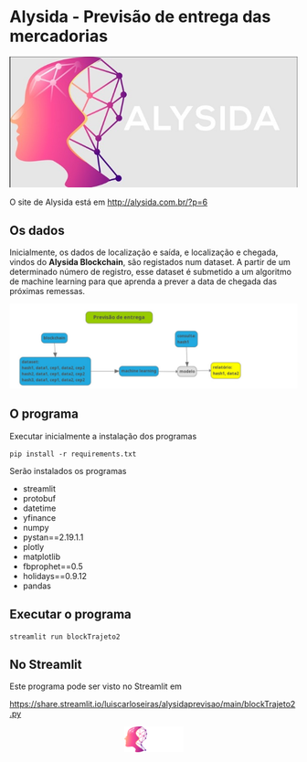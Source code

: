# Alysida - Previsão de entrega das mercadorias

![Alysyda](alysida.jpg)

O site de Alysida está em http://alysida.com.br/?p=6

## Os dados

Inicialmente, os dados de localização e saída, e localização e chegada, vindos do **Alysida Blockchain**, são registados num dataset. 
A partir de um determinado número de registro, esse dataset é submetido a um algoritmo de machine learning para que aprenda a prever a data de chegada das próximas remessas.

![previsa](previsa.jpg)

## O programa

Executar inicialmente a instalação dos programas

```
pip install -r requirements.txt

```
Serão instalados os programas

- streamlit
- protobuf
- datetime
- yfinance
- numpy
- pystan==2.19.1.1
- plotly
- matplotlib
- fbprophet==0.5
- holidays==0.9.12
- pandas

## Executar o programa

```
streamlit run blockTrajeto2
```
## No Streamlit

Este programa pode ser visto no Streamlit em 

https://share.streamlit.io/luiscarloseiras/alysidaprevisao/main/blockTrajeto2.py


<p align="center">
  <img src="cropped-ALYSIDA-1.png">
</p>
